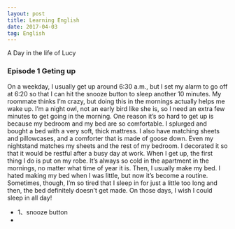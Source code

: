 ```yaml
---
layout: post
title: Learning English 
date: 2017-04-03 
tag: English
---
```

  A Day in the life of Lucy

### Episode 1  Geting up 


On a weekday, I usually get up around 6:30 a.m., but I set my alarm to go off at
6:20 so that I can hit the snooze button to sleep another 10 minutes. My
roommate thinks I’m crazy, but doing this in the mornings actually helps me wake
up. I’m a night owl, not an early bird like she is, so I need an extra few minutes
to get going in the morning.
One reason it’s so hard to get up is because my bedroom and my bed are so
comfortable. I splurged and bought a bed with a very soft, thick mattress. I also
have matching sheets and pillowcases, and a comforter that is made of goose
down. Even my nightstand matches my sheets and the rest of my bedroom. I
decorated it so that it would be restful after a busy day at work.
When I get up, the first thing I do is put on my robe. It’s always so cold in the
apartment in the mornings, no matter what time of year it is. Then, I usually
make my bed. I hated making my bed when I was little, but now it’s become a
routine. Sometimes, though, I’m so tired that I sleep in for just a little too long
and then, the bed definitely doesn’t get made. On those days, I wish I could
sleep in all day!

* 1、snooze button 
* 
